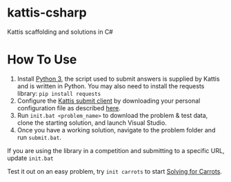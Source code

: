 # kattis-csharp
Kattis scaffolding and solutions in C#
# How To Use
1. Install [Python 3](https://www.python.org/downloads/), the script used to submit answers is supplied by Kattis and is written in Python.  You may also need to install the requests library: ```pip install requests```
2. Configure the [Kattis submit client](https://open.kattis.com/help/submit) by downloading your personal configuration file as described [here](https://open.kattis.com/help/submit).
3. Run ```init.bat <problem_name>``` to download the problem & test data, clone the starting solution, and launch Visual Studio.
4. Once you have a working solution, navigate to the problem folder and run ```submit.bat```.

If you are using the library in a competition and submitting to a specific URL, update ```init.bat```

Test it out on an easy problem, try ```init carrots``` to start [Solving for Carrots](https://open.kattis.com/problems/carrots).
